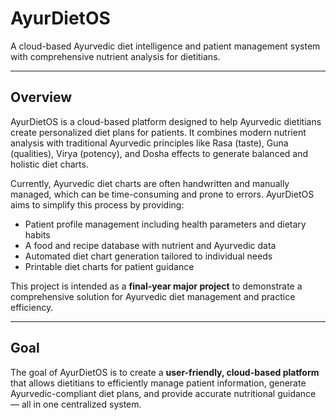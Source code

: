 # AyurDietOS
A cloud-based Ayurvedic diet intelligence and patient management system with comprehensive nutrient analysis for dietitians.

---

## Overview
AyurDietOS is a cloud-based platform designed to help Ayurvedic dietitians create personalized diet plans for patients. It combines modern nutrient analysis with traditional Ayurvedic principles like Rasa (taste), Guna (qualities), Virya (potency), and Dosha effects to generate balanced and holistic diet charts.

Currently, Ayurvedic diet charts are often handwritten and manually managed, which can be time-consuming and prone to errors. AyurDietOS aims to simplify this process by providing:

- Patient profile management including health parameters and dietary habits
- A food and recipe database with nutrient and Ayurvedic data
- Automated diet chart generation tailored to individual needs
- Printable diet charts for patient guidance

This project is intended as a **final-year major project** to demonstrate a comprehensive solution for Ayurvedic diet management and practice efficiency.

---

## Goal
The goal of AyurDietOS is to create a **user-friendly, cloud-based platform** that allows dietitians to efficiently manage patient information, generate Ayurvedic-compliant diet plans, and provide accurate nutritional guidance — all in one centralized system.
